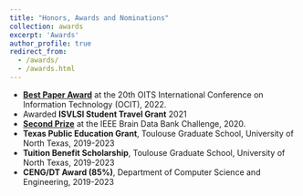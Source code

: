 ```yaml
---
title: "Honors, Awards and Nominations"
collection: awards
excerpt: 'Awards'
author_profile: true
redirect_from: 
  - /awards/
  - /awards.html
---
```


- <b>[Best Paper Award](/files/OCIT_2022_BestPaper.jpg)</b> at the 20th OITS International Conference on Information Technology (OCIT), 2022.
- Awarded <b>ISVLSI Student Travel Grant</b> 2021
- <b>[Second Prize](/files/BDBC_2020.jpg)</b> at the IEEE Brain Data Bank Challenge, 2020.
- <b>Texas Public Education Grant</b>, Toulouse Graduate School, University of North Texas, 2019-2023
- <b>Tuition Benefit Scholarship</b>, Toulouse Graduate School, University of North Texas, 2019-2023
- <b>CENG/DT Award (85\%)</b>, Department of Computer Science and Engineering, 2019-2023